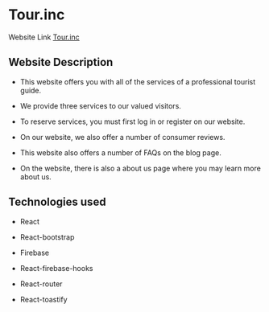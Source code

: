 # Tour.inc

Website Link [Tour.inc](https://techiq.netlify.app/)

## Website Description

- This website offers you with all of the services of a professional tourist guide.

- We provide three services to our valued visitors.

- To reserve services, you must first log in or register on our website.

- On our website, we also offer a number of consumer reviews.

- This website also offers a number of FAQs on the blog page.

- On the website, there is also a about us page where you may learn more about us.

## Technologies used

- React

- React-bootstrap

- Firebase

- React-firebase-hooks

- React-router

- React-toastify
